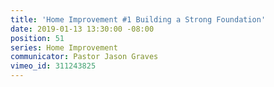 ```yaml
---
title: 'Home Improvement #1 Building a Strong Foundation'
date: 2019-01-13 13:30:00 -08:00
position: 51
series: Home Improvement
communicator: Pastor Jason Graves
vimeo_id: 311243825
---
```


